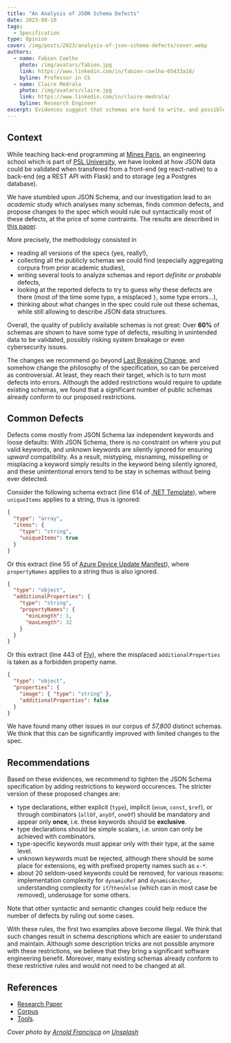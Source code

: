 ```yaml
---
title: "An Analysis of JSON Schema Defects"
date: 2023-09-10
tags:
  - Specification
type: Opinion
cover: /img/posts/2023/analysis-of-json-schema-defects/cover.webp
authors:
  - name: Fabien Coelho
    photo: /img/avatars/fabien.jpg
    link: https://www.linkedin.com/in/fabien-coelho-65433a18/
    byline: Professor in CS
  - name: Claire Medrala
    photo: /img/avatars/claire.jpg
    link: https://www.linkedin.com/in/claire-medrala/
    byline: Research Engineer
excerpt: Evidences suggest that schemas are hard to write, and possible changes to the spec
---
```


## Context

While teaching back-end programming at [Mines Paris](https://minesparis.psl.eu/),
an engineering school which is part of [PSL University](https://psl.eu/), we have
looked at how JSON data could be validated when transfered from a front-end (eg react-native)
to a back-end (eg a REST API with Flask) and to storage (eg a Postgres database).

We have stumbled upon JSON Schema, and our investigation lead to an *academic* study
which analyses many schemas, finds common defects, and propose changes to the spec
which would rule out syntactically most of these defects, at the price of some contraints.
The results are described in
[this paper](https://www.cri.minesparis.psl.eu/classement/doc/A-794.pdf).

More precisely, the methodology consisted in
- reading all versions of the specs (yes, really!),
- collecting all the publicly schemas we could find (especially aggregating corpura from prior academic studies),
- writing several tools to analyze schemas and report *definite* or *probable* defects,
- looking at the reported defects to try to guess *why* these defects are there
  (most of the time some typo, a misplaced `}`, some type errors…),
- thinking about what changes in the spec could rule out these schemas, while
  still allowing to describe JSON data structures.

Overall, the quality of publicly available schemas is not great:
Over **60%** of schemas are shown to have some type of defects, resulting in
unintended data to be validated, possibly risking system breakage or even cybersecurity issues.

The changes we recommend go beyond [Last Breaking Change](/blog/posts/the-last-breaking-change),
and somehow change the philosophy of the specification, so can be perceived as controversial.
At least, they reach their target, which is to turn most defects into errors.
Although the added restrictions would require to update existing schemas, we found
that a significant number of public schemas already conform to our proposed restrictions.

## Common Defects

Defects come mostly from JSON Schema lax independent keywords and loose defaults:
With JSON Schema, there is *no* constraint on where you put valid keywords, and
unknown keywords are silently ignored for ensuring *upward* compatibility.
As a result, mistyping, misnaming, misspelling or misplacing a keyword simply
results in the keyword being silently ignored, and these unintentional errors
tend to be stay in schemas without being ever detected.

Consider the following schema extract (line 614 of
[.NET Template](https://json.schemastore.org/template.json)), where `uniqueItems`
applies to a string, thus is ignored:

```json
{
  "type": "array",
  "items": {
    "type": "string",
    "uniqueItems": true
  }
}
```

Or this extract (line 55 of
[Azure Device Update Manifest](https://json.schemastore.org/azure-deviceupdate-manifest-definitions-4.0.json)),
where `propertyNames` applies to a string thus is also ignored.

```json
{
  "type": "object",
  "additionalProperties": {
    "type": "string",
    "propertyNames": {
      "minLength": 1,
      "maxLength": 32
    }
  }
}
```

Or this extract (line 443 of [Fly](https://json.schemastore.org/fly.json)), where
the misplaced `additionalProperties` is taken as a forbidden property name.

```json
{
  "type": "object",
  "properties": {
    "image": { "type": "string" },
    "additionalProperties": false
  }
}
```

We have found many other issues in our corpus of *57,800* distinct schemas.
We think that this can be significantly improved with limited changes to
the spec.

## Recommendations

Based on these evidences, we recommend to tighten the JSON Schema specification
by adding restrictions to keyword occurences. The stricter version of these
proposed changes are:

- type declarations, either explicit (`type`), implicit (`enum`, `const`, `$ref`),
  or through combinators (`allOf`, `anyOf`, `oneOf`) should be mandatory and appear
  only **once**, i.e. these keywords should be **exclusive**.
- type declarations should be simple scalars, i.e. union can only be achieved with combinators.
- type-specific keywords must appear only with their type, at the same level.
- unknown keywords must be rejected, although there should be some place for extensions,
  eg with prefixed property names such as `x-*`.
- about 20 seldom-used keywords could be removed, for various reasons:
  implementation complexity for `dynamicRef` and `dynamicAnchor`,
  understanding complexity for `if`/`then`/`else` (which can in most case be removed),
  underusage for some others.

Note that other syntactic and semantic changes could help reduce the number of defects
by ruling out some cases.

With these rules, the first two examples above become illegal.
We think that such changes result in schema descriptions which are easier to understand and
maintain.
Although some description tricks are not possible anymore with these
restrictions, we believe that they bring a significant software engineering benefit.
Moreover, many existing schemas already conform to these restrictive rules and
would not need to be changed at all.

## References

- [Research Paper](https://www.cri.minesparis.psl.eu/classement/doc/A-794.pdf)
- [Corpus](https://github.com/clairey-zx81/yac)
- [Tools](https://github.com/clairey-zx81/json-schema-stats).

_Cover photo by [Arnold Francisca](https://unsplash.com/@clark_fransa) on [Unsplash](https://unsplash.com/photos/f77Bh3inUpE)_
